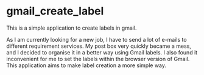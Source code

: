 # gmail_create_label

This is a simple application to create labels in gmail.

As I am currently looking for a new job, I have to send a lot of e-mails to different requirement services. My post box very quickly became a mess, and I decided to organise it in a better way using Gmail labels. I also found it inconvenient for me to set the labels within the browser version of Gmail. This application aims to make label creation a more simple way.
